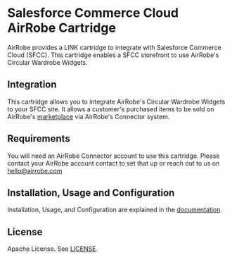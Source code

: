 # Salesforce Commerce Cloud AirRobe Cartridge

AirRobe provides a LINK cartridge to integrate with Salesforce Commerce Cloud (SFCC). This cartridge enables a SFCC storefront to use AirRobe's Circular Wardrobe Widgets.

## Integration

This cartridge allows you to integrate AirRobe's Circular Wardrobe Widgets to your SFCC site. It allows a customer's purchased items to be sold on AirRobe's [marketplace](https://shop.airrobe.com) via AirRobe's Connector system.

## Requirements

You will need an AirRobe Connector account to use this cartridge. Please contact your AirRobe account contact to set that up or reach out to us on hello@airrobe.com

## Installation, Usage and Configuration

Installation, Usage, and Configuration are explained in the [documentation](https://github.com/airrobe/airrobe-salesforce-cartridge/tree/main/documentation).

## License

Apache License. See [LICENSE](https://github.com/airrobe/airrobe-salesforce-cartridge/blob/main/LICENSE).
